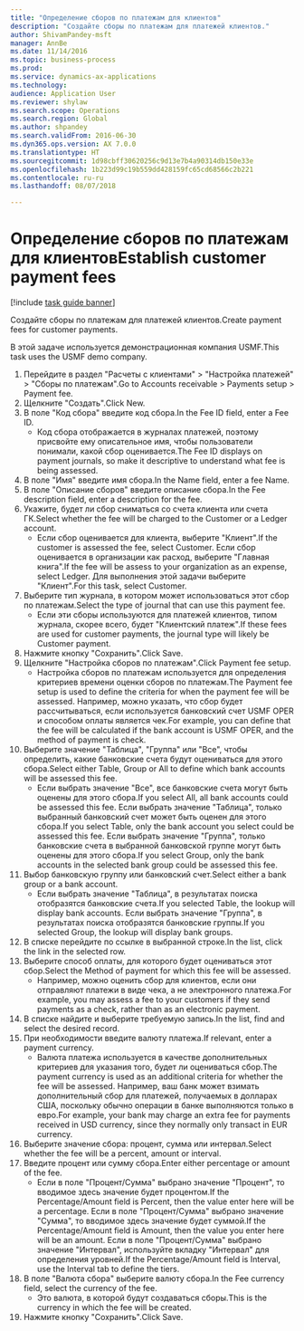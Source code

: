 ```yaml
--- 
title: "Определение сборов по платежам для клиентов"
description: "Создайте сборы по платежам для платежей клиентов."
author: ShivamPandey-msft
manager: AnnBe
ms.date: 11/14/2016
ms.topic: business-process
ms.prod: 
ms.service: dynamics-ax-applications
ms.technology: 
audience: Application User
ms.reviewer: shylaw
ms.search.scope: Operations
ms.search.region: Global
ms.author: shpandey
ms.search.validFrom: 2016-06-30
ms.dyn365.ops.version: AX 7.0.0
ms.translationtype: HT
ms.sourcegitcommit: 1d98cbff30620256c9d13e7b4a90314db150e33e
ms.openlocfilehash: 1b223d99c19b559dd428159fc65cd68566c2b221
ms.contentlocale: ru-ru
ms.lasthandoff: 08/07/2018

---
```

# <a name="establish-customer-payment-fees"></a><span data-ttu-id="8db7b-103">Определение сборов по платежам для клиентов</span><span class="sxs-lookup"><span data-stu-id="8db7b-103">Establish customer payment fees</span></span>

[!include [task guide banner](../../includes/task-guide-banner.md)]

<span data-ttu-id="8db7b-104">Создайте сборы по платежам для платежей клиентов.</span><span class="sxs-lookup"><span data-stu-id="8db7b-104">Create payment fees for customer payments.</span></span>

<span data-ttu-id="8db7b-105">В этой задаче используется демонстрационная компания USMF.</span><span class="sxs-lookup"><span data-stu-id="8db7b-105">This task uses the USMF demo company.</span></span>

1. <span data-ttu-id="8db7b-106">Перейдите в раздел "Расчеты с клиентами" > "Настройка платежей" > "Сборы по платежам".</span><span class="sxs-lookup"><span data-stu-id="8db7b-106">Go to Accounts receivable > Payments setup > Payment fee.</span></span>
2. <span data-ttu-id="8db7b-107">Щелкните "Создать".</span><span class="sxs-lookup"><span data-stu-id="8db7b-107">Click New.</span></span>
3. <span data-ttu-id="8db7b-108">В поле "Код сбора" введите код сбора.</span><span class="sxs-lookup"><span data-stu-id="8db7b-108">In the Fee ID field, enter a Fee ID.</span></span>
    * <span data-ttu-id="8db7b-109">Код сбора отображается в журналах платежей, поэтому присвойте ему описательное имя, чтобы пользователи понимали, какой сбор оценивается.</span><span class="sxs-lookup"><span data-stu-id="8db7b-109">The Fee ID displays on payment journals, so make it descriptive to understand what fee is being assessed.</span></span>  
4. <span data-ttu-id="8db7b-110">В поле "Имя" введите имя сбора.</span><span class="sxs-lookup"><span data-stu-id="8db7b-110">In the Name field, enter a fee Name.</span></span>
5. <span data-ttu-id="8db7b-111">В поле "Описание сборов" введите описание сбора.</span><span class="sxs-lookup"><span data-stu-id="8db7b-111">In the Fee description field, enter a description for the fee.</span></span>
6. <span data-ttu-id="8db7b-112">Укажите, будет ли сбор сниматься со счета клиента или счета ГК.</span><span class="sxs-lookup"><span data-stu-id="8db7b-112">Select whether the fee will be charged to the Customer or a Ledger account.</span></span>
    * <span data-ttu-id="8db7b-113">Если сбор оценивается для клиента, выберите "Клиент".</span><span class="sxs-lookup"><span data-stu-id="8db7b-113">If the customer is assessed the fee, select Customer.</span></span> <span data-ttu-id="8db7b-114">Если сбор оценивается в организации как расход, выберите "Главная книга".</span><span class="sxs-lookup"><span data-stu-id="8db7b-114">If the fee will be assess to your organization as an expense, select Ledger.</span></span> <span data-ttu-id="8db7b-115">Для выполнения этой задачи выберите "Клиент".</span><span class="sxs-lookup"><span data-stu-id="8db7b-115">For this task, select Customer.</span></span>  
7. <span data-ttu-id="8db7b-116">Выберите тип журнала, в котором может использоваться этот сбор по платежам.</span><span class="sxs-lookup"><span data-stu-id="8db7b-116">Select the type of  journal that can use this payment fee.</span></span>
    * <span data-ttu-id="8db7b-117">Если эти сборы используются для платежей клиентов, типом журнала, скорее всего, будет "Клиентский платеж".</span><span class="sxs-lookup"><span data-stu-id="8db7b-117">If these fees are used for customer payments, the journal type will likely be Customer payment.</span></span>  
8. <span data-ttu-id="8db7b-118">Нажмите кнопку "Сохранить".</span><span class="sxs-lookup"><span data-stu-id="8db7b-118">Click Save.</span></span>
9. <span data-ttu-id="8db7b-119">Щелкните "Настройка сборов по платежам".</span><span class="sxs-lookup"><span data-stu-id="8db7b-119">Click Payment fee setup.</span></span>
    * <span data-ttu-id="8db7b-120">Настройка сборов по платежам используется для определения критериев времени оценки сборов по платежам.</span><span class="sxs-lookup"><span data-stu-id="8db7b-120">The Payment fee setup is used to define the criteria for when the payment fee will be assessed.</span></span>  <span data-ttu-id="8db7b-121">Например, можно указать, что сбор будет рассчитываться, если используется банковский счет USMF OPER и способом оплаты является чек.</span><span class="sxs-lookup"><span data-stu-id="8db7b-121">For example, you can define that the fee will be calculated if the bank account is USMF OPER, and the method of payment is check.</span></span>  
10. <span data-ttu-id="8db7b-122">Выберите значение "Таблица", "Группа" или "Все", чтобы определить, какие банковские счета будут оцениваться для этого сбора.</span><span class="sxs-lookup"><span data-stu-id="8db7b-122">Select either Table, Group or All to define which bank accounts will be assessed this fee.</span></span>
    * <span data-ttu-id="8db7b-123">Если выбрать значение "Все", все банковские счета могут быть оценены для этого сбора.</span><span class="sxs-lookup"><span data-stu-id="8db7b-123">If you select All, all bank accounts could be assessed this fee.</span></span>  <span data-ttu-id="8db7b-124">Если выбрать значение "Таблица", только выбранный банковский счет может быть оценен для этого сбора.</span><span class="sxs-lookup"><span data-stu-id="8db7b-124">If you select Table, only the bank account you select could be assessed this fee.</span></span> <span data-ttu-id="8db7b-125">Если выбрать значение "Группа", только банковские счета в выбранной банковской группе могут быть оценены для этого сбора.</span><span class="sxs-lookup"><span data-stu-id="8db7b-125">If you select Group, only the bank accounts in the selected bank group could be assessed this fee.</span></span>  
11. <span data-ttu-id="8db7b-126">Выбор банковскую группу или банковский счет.</span><span class="sxs-lookup"><span data-stu-id="8db7b-126">Select either a bank group or a bank account.</span></span>
    * <span data-ttu-id="8db7b-127">Если выбрать значение "Таблица", в результатах поиска отобразятся банковские счета.</span><span class="sxs-lookup"><span data-stu-id="8db7b-127">If you selected Table, the lookup will display bank accounts.</span></span> <span data-ttu-id="8db7b-128">Если выбрать значение "Группа", в результатах поиска отобразятся банковские группы.</span><span class="sxs-lookup"><span data-stu-id="8db7b-128">If you selected Group, the lookup will display bank groups.</span></span>  
12. <span data-ttu-id="8db7b-129">В списке перейдите по ссылке в выбранной строке.</span><span class="sxs-lookup"><span data-stu-id="8db7b-129">In the list, click the link in the selected row.</span></span>
13. <span data-ttu-id="8db7b-130">Выберите способ оплаты, для которого будет оцениваться этот сбор.</span><span class="sxs-lookup"><span data-stu-id="8db7b-130">Select the Method of payment for which this fee will be assessed.</span></span>
    * <span data-ttu-id="8db7b-131">Например, можно оценить сбор для клиентов, если они отправляют платежи в виде чека, а не электронного платежа.</span><span class="sxs-lookup"><span data-stu-id="8db7b-131">For example, you may assess a fee to your customers if they send payments as a check, rather than as an electronic payment.</span></span>  
14. <span data-ttu-id="8db7b-132">В списке найдите и выберите требуемую запись.</span><span class="sxs-lookup"><span data-stu-id="8db7b-132">In the list, find and select the desired record.</span></span>
15. <span data-ttu-id="8db7b-133">При необходимости введите валюту платежа.</span><span class="sxs-lookup"><span data-stu-id="8db7b-133">If relevant, enter a payment currency.</span></span>
    * <span data-ttu-id="8db7b-134">Валюта платежа используется в качестве дополнительных критериев для указания того, будет ли оцениваться сбор.</span><span class="sxs-lookup"><span data-stu-id="8db7b-134">The payment currency is used as an additional criteria for whether the fee will be assessed.</span></span>  <span data-ttu-id="8db7b-135">Например, ваш банк может взимать дополнительный сбор для платежей, получаемых в долларах США, поскольку обычно операции в банке выполняются только в евро.</span><span class="sxs-lookup"><span data-stu-id="8db7b-135">For example, your bank may charge an extra fee for payments received in USD currency, since they normally only transact in EUR currency.</span></span>  
16. <span data-ttu-id="8db7b-136">Выберите значение сбора: процент, сумма или интервал.</span><span class="sxs-lookup"><span data-stu-id="8db7b-136">Select whether the fee will be a percent, amount or interval.</span></span>
17. <span data-ttu-id="8db7b-137">Введите процент или сумму сбора.</span><span class="sxs-lookup"><span data-stu-id="8db7b-137">Enter either percentage or amount of the fee.</span></span>
    * <span data-ttu-id="8db7b-138">Если в поле "Процент/Сумма" выбрано значение "Процент", то вводимое здесь значение будет процентом.</span><span class="sxs-lookup"><span data-stu-id="8db7b-138">If the Percentage/Amount field is Percent, then the value enter here will be a percentage.</span></span> <span data-ttu-id="8db7b-139">Если в поле "Процент/Сумма" выбрано значение "Сумма", то вводимое здесь значение будет суммой.</span><span class="sxs-lookup"><span data-stu-id="8db7b-139">If the Percentage/Amount field is Amount, then the value you enter here will be an amount.</span></span> <span data-ttu-id="8db7b-140">Если в поле "Процент/Сумма" выбрано значение "Интервал", используйте вкладку "Интервал" для определения уровней.</span><span class="sxs-lookup"><span data-stu-id="8db7b-140">If the Percentage/Amount field is Interval, use the Interval tab to define the tiers.</span></span>  
18. <span data-ttu-id="8db7b-141">В поле "Валюта сбора" выберите валюту сбора.</span><span class="sxs-lookup"><span data-stu-id="8db7b-141">In the Fee currency field, select the currency of the fee.</span></span>
    * <span data-ttu-id="8db7b-142">Это валюта, в которой будут создаваться сборы.</span><span class="sxs-lookup"><span data-stu-id="8db7b-142">This is the currency in which the fee will be created.</span></span>  
19. <span data-ttu-id="8db7b-143">Нажмите кнопку "Сохранить".</span><span class="sxs-lookup"><span data-stu-id="8db7b-143">Click Save.</span></span>


